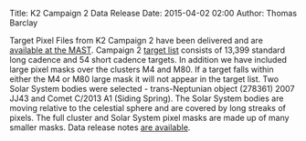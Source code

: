 Title: K2 Campaign 2 Data Release
Date: 2015-04-02 02:00
Author: Thomas Barclay



Target Pixel Files from K2 Campaign 2 have been delivered and are [available at the MAST](http://archive.stsci.edu/k2/). Campaign 2 [target list](/k2-approved-programs.html#campaign-2) consists of 13,399 standard long cadence and 54 short cadence targets. In addition we have included large pixel masks over the clusters M4 and M80. If a target falls within either the M4 or M80 large mask it will not appear in the target list. Two Solar System bodies were selected - trans-Neptunian object (278361) 2007 JJ43 and Comet C/2013 A1 (Siding Spring). The Solar System bodies are moving relative to the celestial sphere and are covered by long streaks of pixels. The full cluster and Solar System pixel masks are made up of many smaller masks. Data release notes [are available](/k2-data-release-notes.html#k2-campaign-2).